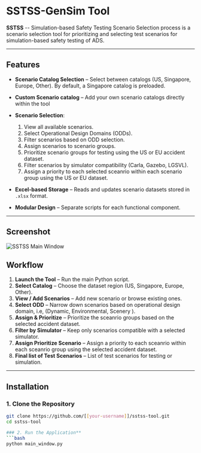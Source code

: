 # SSTSS-GenSim Tool


**SSTSS** -- Simulation-based Safety Testing Scenario Selection process is a scenario selection tool for prioritizing and selecting test scenarios for simulation-based safety testing of ADS.

---

## Features

- **Scenario Catalog Selection** – Select between catalogs (US, Singapore, Europe, Other). By default, a Singapore catalog is preloaded.
- **Custom Scenario catalog** –  Add your own scenario catalogs directly within the tool

- **Scenario Selection**:
  1. View all available scenarios.
  2. Select Operational Design Domains (ODDs).
  3. Filter scenarios based on ODD selection.
  4. Assign scenarios to scenario groups.
  5. Prioritize scenario groups for testing using the US or EU accident dataset.
  6. Filter scenarios by simulator compatibility (Carla, Gazebo, LGSVL).
  7. Assign a priority to each selected sceanrio within each scenario group using the US or EU dataset. 
- **Excel-based Storage** – Reads and updates scenario datasets stored in `.xlsx` format.
  
- **Modular Design** – Separate scripts for each functional component.

---

## Screenshot

![SSTSS Main Window](assets/sstss_main.png)  

## Workflow

1. **Launch the Tool** – Run the main Python script.
2. **Select Catalog** – Choose the dataset region (US, Singapore, Europe, Other).
3. **View / Add Scenarios** – Add new scenario or browse existing ones.
4. **Select ODD** – Narrow down scenarios based on operational design domain, i.e, (Dynamic, Environmental, Scenery ).
5. **Assign & Prioritize** – Prioritize the sceanrio groups based on the selected accident dataset.
6. **Filter by Simulator** – Keep only scenarios compatible with a selected simulator.
7. **Assign Prioritize Scenario** – Assign a priority to each sceanrio within each sceanrio group using the selected accident dataset.
8. **Final list of Test Scenarios** – List of test scenarios for testing or simulation.

---

## Installation

### 1. Clone the Repository
```bash
git clone https://github.com/[[your-username]]/sstss-tool.git
cd sstss-tool

### 2. Run the Application**
```bash
python main_window.py
